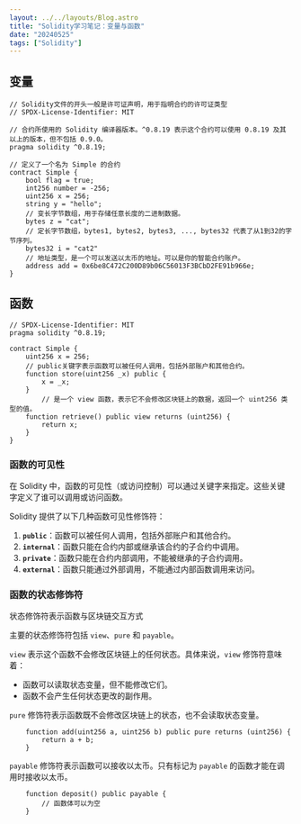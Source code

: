 ```yaml
---
layout: ../../layouts/Blog.astro
title: "Solidity学习笔记：变量与函数"
date: "20240525"
tags: ["Solidity"]
---
```



## 变量

```solidity
// Solidity文件的开头一般是许可证声明，用于指明合约的许可证类型
// SPDX-License-Identifier: MIT

// 合约所使用的 Solidity 编译器版本。^0.8.19 表示这个合约可以使用 0.8.19 及其以上的版本，但不包括 0.9.0。
pragma solidity ^0.8.19;  

// 定义了一个名为 Simple 的合约
contract Simple {
    bool flag = true;
    int256 number = -256;
    uint256 x = 256;
    string y = "hello";
    // 变长字节数组，用于存储任意长度的二进制数据。
    bytes z = "cat";
    // 定长字节数组，bytes1, bytes2, bytes3, ..., bytes32 代表了从1到32的字节序列。
    bytes32 i = "cat2"
    // 地址类型，是一个可以发送以太币的地址。可以是你的智能合约账户。
    address add = 0x6be8C472C200D89b06C56013F3BCbD2FE91b966e;
}

```



## 函数



```solidity
// SPDX-License-Identifier: MIT
pragma solidity ^0.8.19;

contract Simple {
    uint256 x = 256;
    // public关键字表示函数可以被任何人调用，包括外部账户和其他合约。
    function store(uint256 _x) public {
        x = _x;
    }
 		// 是一个 view 函数，表示它不会修改区块链上的数据，返回一个 uint256 类型的值。
    function retrieve() public view returns (uint256) {
        return x;
    }
}

```

### 函数的可见性

在 Solidity 中，函数的可见性（或访问控制）可以通过关键字来指定。这些关键字定义了谁可以调用或访问函数。

Solidity 提供了以下几种函数可见性修饰符：

1. **`public`**：函数可以被任何人调用，包括外部账户和其他合约。
2. **`internal`**：函数只能在合约内部或继承该合约的子合约中调用。
3. **`private`**：函数只能在合约内部调用，不能被继承的子合约调用。
4. **`external`**：函数只能通过外部调用，不能通过内部函数调用来访问。

### 函数的状态修饰符

状态修饰符表示函数与区块链交互方式

主要的状态修饰符包括 `view`、`pure` 和 `payable`。

`view` 表示这个函数不会修改区块链上的任何状态。具体来说，`view` 修饰符意味着：

- 函数可以读取状态变量，但不能修改它们。
- 函数不会产生任何状态更改的副作用。



`pure` 修饰符表示函数既不会修改区块链上的状态，也不会读取状态变量。

```solidity
    function add(uint256 a, uint256 b) public pure returns (uint256) {
        return a + b;
    }
```



`payable` 修饰符表示函数可以接收以太币。只有标记为 `payable` 的函数才能在调用时接收以太币。

```solidity
    function deposit() public payable {
        // 函数体可以为空
    }
```

